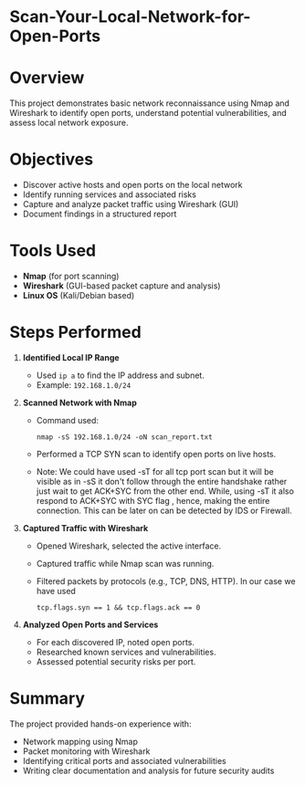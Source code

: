 # Scan-Your-Local-Network-for-Open-Ports

# Overview
This project demonstrates basic network reconnaissance using Nmap and Wireshark to identify open ports, understand potential vulnerabilities, and assess local network exposure.

# Objectives
- Discover active hosts and open ports on the local network
- Identify running services and associated risks
- Capture and analyze packet traffic using Wireshark (GUI)
- Document findings in a structured report

# Tools Used
- **Nmap** (for port scanning)
- **Wireshark** (GUI-based packet capture and analysis)
- **Linux OS** (Kali/Debian based)

# Steps Performed

1. **Identified Local IP Range**
   - Used `ip a` to find the IP address and subnet.
   - Example: `192.168.1.0/24`

2. **Scanned Network with Nmap**
   - Command used:
     
     `nmap -sS 192.168.1.0/24 -oN scan_report.txt`
     
   - Performed a TCP SYN scan to identify open ports on live hosts.
   - Note: We could have used -sT for all tcp port scan but it will be visible as in -sS it don't follow through the entire handshake
           rather just wait to get ACK+SYC from the other end. While, using -sT it also respond to ACK+SYC with SYC flag , hence,
           making the entire connection. This can be later on can be detected by IDS or Firewall.

3. **Captured Traffic with Wireshark**
   - Opened Wireshark, selected the active interface.
   - Captured traffic while Nmap scan was running.
   - Filtered packets by protocols (e.g., TCP, DNS, HTTP). In our case we have used

     `tcp.flags.syn == 1 && tcp.flags.ack == 0`
     
4. **Analyzed Open Ports and Services**
   - For each discovered IP, noted open ports.
   - Researched known services and vulnerabilities.
   - Assessed potential security risks per port.

# Summary
The project provided hands-on experience with:
- Network mapping using Nmap
- Packet monitoring with Wireshark
- Identifying critical ports and associated vulnerabilities
- Writing clear documentation and analysis for future security audits
